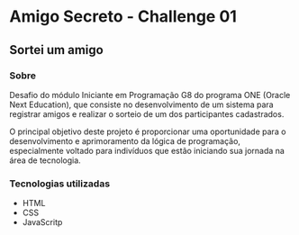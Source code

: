

<h1>Amigo Secreto - Challenge 01</h1>

<h2>Sortei um amigo</h2>

### Sobre

<p>Desafio do módulo Iniciante em Programação G8 do programa ONE (Oracle Next Education), que consiste no desenvolvimento de um sistema para registrar amigos e realizar o sorteio de um dos participantes cadastrados.</p>

<p>O principal objetivo deste projeto é proporcionar uma oportunidade para o desenvolvimento e aprimoramento da lógica de programação, especialmente voltado para indivíduos que estão iniciando sua jornada na área de tecnologia.</p>

### Tecnologias utilizadas

* HTML
* CSS
* JavaScritp
